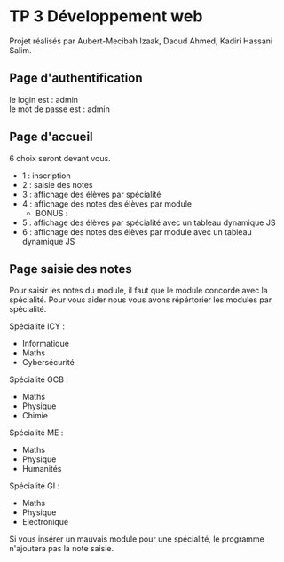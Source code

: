 # TP 3 Développement web

Projet réalisés par Aubert-Mecibah Izaak, Daoud Ahmed, Kadiri Hassani Salim.
## Page d'authentification

le login est : admin <br>
le mot de passe est : admin

## Page d'accueil

6 choix seront devant vous.

* 1 : inscription
* 2 : saisie des notes
* 3 : affichage des élèves par spécialité
* 4 : affichage des notes des élèves par module
  * BONUS :
* 5 : affichage des élèves par spécialité avec un tableau dynamique JS 
* 6 : affichage des notes des élèves par module avec un tableau dynamique JS

## Page saisie des notes

Pour saisir les notes du module, il faut que le module concorde avec la spécialité.
Pour vous aider nous vous avons répértorier les modules par spécialité.

 Spécialité ICY : <br>
* Informatique 
* Maths
* Cybersécurité

Spécialité GCB :
* Maths
* Physique
* Chimie

Spécialité ME :
* Maths
* Physique
* Humanités

Spécialité GI :
* Maths
* Physique
* Electronique


Si vous insérer un mauvais module pour une spécialité, le programme n'ajoutera pas la note saisie.